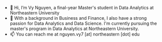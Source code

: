 - 👋 Hi, I’m Vy Nguyen, a final-year Master's student in Data Analytics at Northeastern University
- 👀 With a background in Business and Finance, I also have a strong passion for Data Analytics and Data Science. I'm currently pursuing the master's program in Data Analytics at Northeastern University.
- 📫 You can reach me at nguyen.vy7 [at] northeastern [dot] edu
<!---
khanhvynguyen/khanhvynguyen is a ✨ special ✨ repository because its `README.md` (this file) appears on your GitHub profile.
You can click the Preview link to take a look at your changes.
--->
